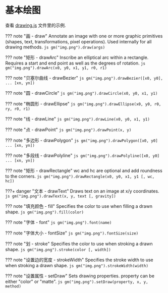 # 基本绘图

查看 [drawing.js](example.md) 文件里的示例.

??? note "画 - draw"
    Annotate an image with one or more graphic primitives (shapes, text, transformations, pixel operations). Used internally for all drawing methods.
    ```js
    gm("img.png").draw(args)
    ```

??? note "矩形 - drawArc"
    Inscribe an elliptical arc within a rectangle. Requires a start and end point as well as the degrees of rotation.
    ```js
    gm("img.png").drawArc(x0, y0, x1, y1, r0, r1)
    ```

??? note "贝塞尔曲线 - drawBezier"
    ```js
    gm("img.png").drawBezier([x0, y0], ... [xn, yn])
    ```

??? note "圆 - drawCircle"
    ```js
    gm("img.png").drawCircle(x0, y0, x1, y1)
    ```

??? note "椭圆形 - drawEllipse"
    ```js
    gm("img.png").drawEllipse(x0, y0, r0, ry, r0, r1)
    ```

??? note "线 - drawLine"
    ```js
    gm("img.png").drawLine(x0, y0, x1, y1)
    ```

??? note "点 - drawPoint"
    ```js
    gm("img.png").drawPoint(x, y)
    ```

??? note "多边形 - drawPolygon"
    ```js
    gm("img.png").drawPolygon([x0, y0] ... [xn, yn])
    ```

??? note "多段线 - drawPolyline"
    ```js
    gm("img.png").drawPolyline([x0, y0] ... [xn, yn])
    ```

??? note "矩形 - drawRectangle"
    wc and hc are optional and add roundness to the corners.
    ```js
    gm("img.png").drawRectangle(x0, y0, x1, y1 [, wc, hc])
    ```

???+ danger "文本 - drawText"
    Draws text on an image at x/y coordinates.
    ```js
    gm("img.png").drawText(x, y, text [, gravity])
    ```

??? note "填充颜色 - fill"
    Specifies the color to use when filling a drawn shape.
    ```js
    gm("img.png").fill(color)
    ```

??? note "字体 - font"
    ```js
    gm("img.png").font(name)
    ```

??? note "字体大小 - fontSize"
    ```js
    gm("img.png").fontSize(size)
    ```

??? note "划 - stroke"
    Specifies the color to use when stroking a drawn shape.
    ```js
    gm("img.png").stroke(color [, width])
    ```

??? note "设置边的宽度 - strokeWidth"
    Specifies the stroke width to use when stroking a drawn shape.
    ```js
    gm("img.png").strokeWidth(width)
    ```

??? note "设置属性 - setDraw"
    Sets drawing properties. property can be either "color" or "matte".
    ```js
    gm("img.png").setDraw(property, x, y, method)
    ```

